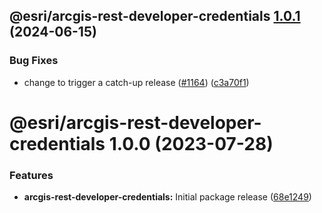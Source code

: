 ## @esri/arcgis-rest-developer-credentials [1.0.1](https://github.com/Esri/arcgis-rest-js/compare/@esri/arcgis-rest-developer-credentials@1.0.0...@esri/arcgis-rest-developer-credentials@1.0.1) (2024-06-15)


### Bug Fixes

* change to trigger a catch-up release ([#1164](https://github.com/Esri/arcgis-rest-js/issues/1164)) ([c3a70f1](https://github.com/Esri/arcgis-rest-js/commit/c3a70f1d70dcb3dc2d97c721df91157e6eb2e62a))

# @esri/arcgis-rest-developer-credentials 1.0.0 (2023-07-28)


### Features

* **arcgis-rest-developer-credentials:** Initial package release ([68e1249](https://github.com/Esri/arcgis-rest-js/commit/68e12493f730d3836357a6b32cdff7532d5a9a12))
